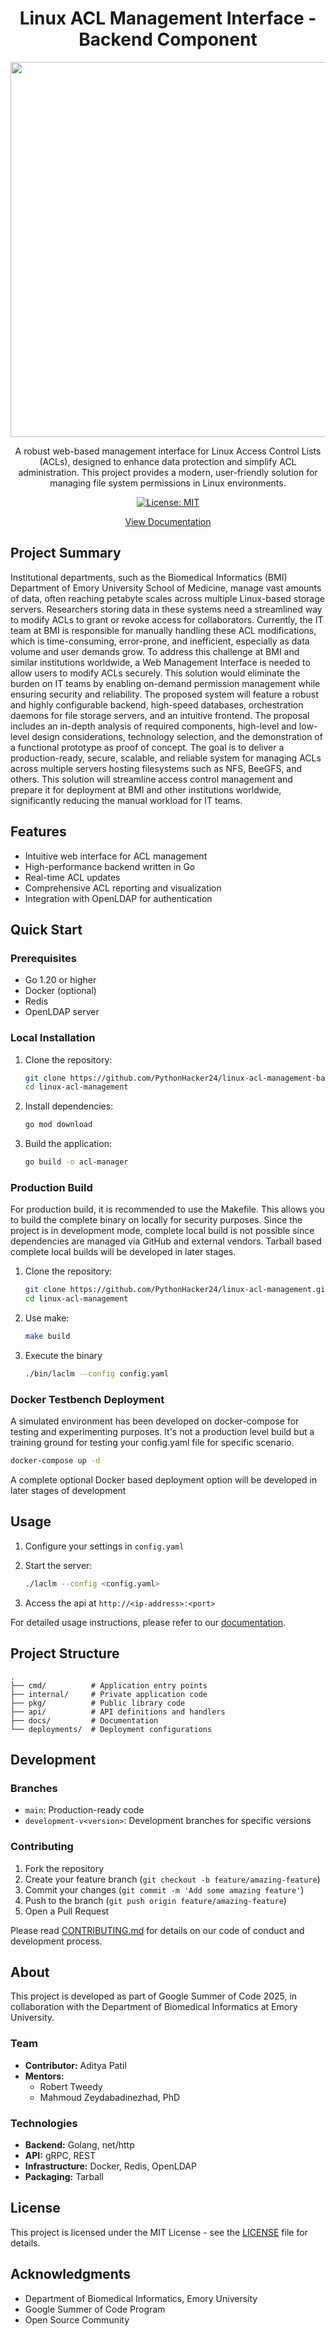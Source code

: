 <div align="center">

# Linux ACL Management Interface - Backend Component

<img width="600" hegith="600" src="https://github.com/user-attachments/assets/a1625f58-0cd8-4df9-babc-31547b18d55a">

A robust web-based management interface for Linux Access Control Lists (ACLs), designed to enhance data protection and simplify ACL administration. This project provides a modern, user-friendly solution for managing file system permissions in Linux environments.

[![License: MIT](https://img.shields.io/badge/License-MIT-yellow.svg)](https://opensource.org/licenses/MIT)

[View Documentation](https://pythonhacker24.github.io/linux-acl-management-docs/)

</div>

## Project Summary 

Institutional departments, such as the Biomedical Informatics (BMI) Department of Emory University School of Medicine, manage vast amounts of data, often reaching petabyte scales across multiple Linux-based storage servers. Researchers storing data in these systems need a streamlined way to modify ACLs to grant or revoke access for collaborators. Currently, the IT team at BMI is responsible for manually handling these ACL modifications, which is time-consuming, error-prone, and inefficient, especially as data volume and user demands grow. To address this challenge at BMI and similar institutions worldwide, a Web Management Interface is needed to allow users to modify ACLs securely. This solution would eliminate the burden on IT teams by enabling on-demand permission management while ensuring security and reliability. The proposed system will feature a robust and highly configurable backend, high-speed databases, orchestration daemons for file storage servers, and an intuitive frontend. The proposal includes an in-depth analysis of required components, high-level and low-level design considerations, technology selection, and the demonstration of a functional prototype as proof of concept. The goal is to deliver a production-ready, secure, scalable, and reliable system for managing ACLs across multiple servers hosting filesystems such as NFS, BeeGFS, and others. This solution will streamline access control management and prepare it for deployment at BMI and other institutions worldwide, significantly reducing the manual workload for IT teams.

## Features

- Intuitive web interface for ACL management
- High-performance backend written in Go
- Real-time ACL updates
- Comprehensive ACL reporting and visualization
- Integration with OpenLDAP for authentication

## Quick Start

### Prerequisites

- Go 1.20 or higher
- Docker (optional)
- Redis
- OpenLDAP server

### Local Installation

1. Clone the repository:
   ```bash
   git clone https://github.com/PythonHacker24/linux-acl-management-backend.git
   cd linux-acl-management
   ```

2. Install dependencies:
   ```bash
   go mod download
   ```

3. Build the application:
   ```bash
   go build -o acl-manager
   ```

### Production Build 

For production build, it is recommended to use the Makefile. This allows you to build the complete binary on locally for security purposes. Since the project is in development mode, complete local build is not possible since dependencies are managed via GitHub and external vendors. Tarball based complete local builds will be developed in later stages.

1. Clone the repository:
   ```bash
   git clone https://github.com/PythonHacker24/linux-acl-management.git
   cd linux-acl-management
   ```

2. Use make:
    ```bash
    make build
    ```

3. Execute the binary
    ```bash
    ./bin/laclm --config config.yaml
    ```

### Docker Testbench Deployment

A simulated environment has been developed on docker-compose for testing and experimenting purposes. It's not a production level build but a training ground for testing your config.yaml file for specific scenario. 

```bash
docker-compose up -d
```

A complete optional Docker based deployment option will be developed in later stages of development 

## Usage

1. Configure your settings in `config.yaml`

2. Start the server:
   ```bash
   ./laclm --config <config.yaml>
   ```

3. Access the api at `http://<ip-address>:<port>`

For detailed usage instructions, please refer to our [documentation](https://pythonhacker24.github.io/linux-acl-management/).

## Project Structure

```
.
├── cmd/          # Application entry points
├── internal/     # Private application code
├── pkg/          # Public library code
├── api/          # API definitions and handlers
├── docs/         # Documentation
└── deployments/  # Deployment configurations
```

## Development

### Branches

- `main`: Production-ready code
- `development-v<version>`: Development branches for specific versions

### Contributing

1. Fork the repository
2. Create your feature branch (`git checkout -b feature/amazing-feature`)
3. Commit your changes (`git commit -m 'Add some amazing feature'`)
4. Push to the branch (`git push origin feature/amazing-feature`)
5. Open a Pull Request

Please read [CONTRIBUTING.md](CONTRIBUTING.md) for details on our code of conduct and development process.

## About

This project is developed as part of Google Summer of Code 2025, in collaboration with the Department of Biomedical Informatics at Emory University.

### Team

- **Contributor:** Aditya Patil
- **Mentors:** 
  - Robert Tweedy
  - Mahmoud Zeydabadinezhad, PhD

### Technologies

- **Backend:** Golang, net/http
- **API:** gRPC, REST
- **Infrastructure:** Docker, Redis, OpenLDAP
- **Packaging:** Tarball

## License

This project is licensed under the MIT License - see the [LICENSE](LICENSE) file for details.

## Acknowledgments

- Department of Biomedical Informatics, Emory University
- Google Summer of Code Program
- Open Source Community

